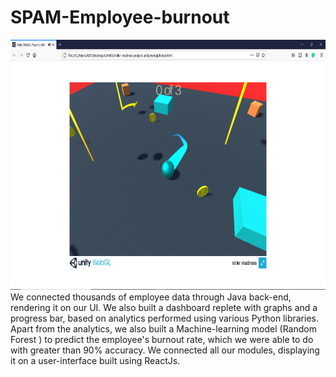 # SPAM-Employee-burnout
<img src="https://github.com/MansiRaj/Roller-Madness-Game-Development-/blob/main/screenshot1.png" width="900" height="400"><br/>
We connected thousands of employee data through Java back-end, rendering it on our UI. We also built a dashboard replete with graphs and a progress bar, based on analytics performed using various Python libraries. Apart from the analytics, we also built a Machine-learning model (Random Forest ) to predict the employee's burnout rate, which we were able to do with greater than 90% accuracy. We connected all our modules, displaying it on a user-interface built using ReactJs.
